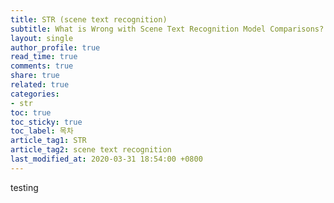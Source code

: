 ```yaml
---
title: STR (scene text recognition)
subtitle: What is Wrong with Scene Text Recognition Model Comparisons? Dataset and Model Analysis
layout: single
author_profile: true
read_time: true
comments: true
share: true
related: true
categories:
- str
toc: true
toc_sticky: true
toc_label: 목차
article_tag1: STR
article_tag2: scene text recognition
last_modified_at: 2020-03-31 18:54:00 +0800
---
```


testing
